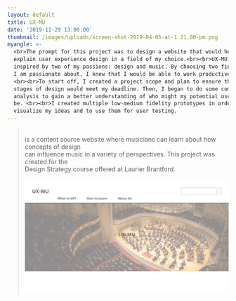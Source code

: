 ```yaml
---
layout: default
title: UX-MU
date: '2019-11-29 13:00:00'
thumbnail: /images/uploads/screen-shot-2019-04-05-at-1.21.00-pm.png
myangle: >-
  <br>The prompt for this project was to design a website that would help
  explain user experience design in a field of my choice.<br><br>UX-MU was
  inspired by two of my passions: design and music. By choosing two fields that
  I am passionate about, I knew that I would be able to work productively.
  <br><br>To start off, I created a project scope and plan to ensure that my
  stages of design would meet my deadline. Then, I began to do some competitive
  analysis to gain a better understanding of who might my potential users would
  be. <br><br>I created multiple low-medium fidelity prototypes in order to
  visualize my ideas and to use them for user testing.
---
```

> <br>is a content source website where musicians can learn about how concepts of design <br>can influence music in a variety of perspectives. This project was created for the <br> Design Strategy course offered at Laurier Brantford.
>
> ![](/images/uploads/uxmu-home-page.png)
